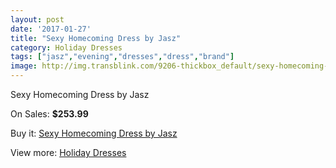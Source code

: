 ```yaml
---
layout: post
date: '2017-01-27'
title: "Sexy Homecoming Dress by Jasz"
category: Holiday Dresses
tags: ["jasz","evening","dresses","dress","brand"]
image: http://img.transblink.com/9206-thickbox_default/sexy-homecoming-dress-by-jasz.jpg
---
```

Sexy Homecoming Dress by Jasz

On Sales: **$253.99**
<a href="https://www.transblink.com/en/holiday-dresses/3010-sexy-homecoming-dress-by-jasz.html"><amp-img layout="responsive" width="600" height="600" src="//img.transblink.com/9206-thickbox_default/sexy-homecoming-dress-by-jasz.jpg" alt="Sexy Homecoming Dress by Jasz 0" /></a>
<a href="https://www.transblink.com/en/holiday-dresses/3010-sexy-homecoming-dress-by-jasz.html"><amp-img layout="responsive" width="600" height="600" src="//img.transblink.com/9208-thickbox_default/sexy-homecoming-dress-by-jasz.jpg" alt="Sexy Homecoming Dress by Jasz 1" /></a>
<a href="https://www.transblink.com/en/holiday-dresses/3010-sexy-homecoming-dress-by-jasz.html"><amp-img layout="responsive" width="600" height="600" src="//img.transblink.com/9207-thickbox_default/sexy-homecoming-dress-by-jasz.jpg" alt="Sexy Homecoming Dress by Jasz 2" /></a>

Buy it: [Sexy Homecoming Dress by Jasz](https://www.transblink.com/en/holiday-dresses/3010-sexy-homecoming-dress-by-jasz.html "Sexy Homecoming Dress by Jasz")

View more: [Holiday Dresses](https://www.transblink.com/en/8-holiday-dresses "Holiday Dresses")